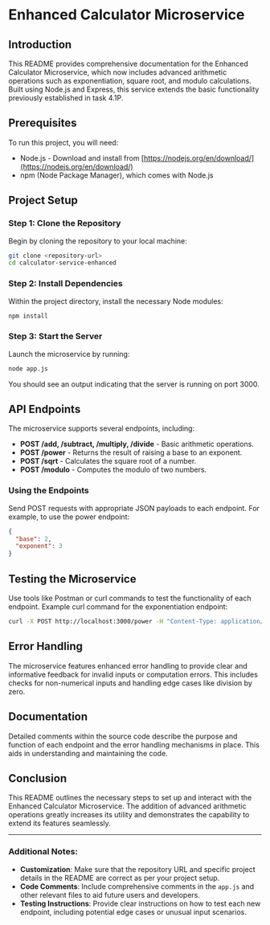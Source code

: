 

# Enhanced Calculator Microservice

## Introduction
This README provides comprehensive documentation for the Enhanced Calculator Microservice, which now includes advanced arithmetic operations such as exponentiation, square root, and modulo calculations. Built using Node.js and Express, this service extends the basic functionality previously established in task 4.1P.

## Prerequisites
To run this project, you will need:
- Node.js - Download and install from [https://nodejs.org/en/download/](https://nodejs.org/en/download/)
- npm (Node Package Manager), which comes with Node.js

## Project Setup

### Step 1: Clone the Repository
Begin by cloning the repository to your local machine:
```bash
git clone <repository-url>
cd calculator-service-enhanced
```

### Step 2: Install Dependencies
Within the project directory, install the necessary Node modules:
```bash
npm install
```

### Step 3: Start the Server
Launch the microservice by running:
```bash
node app.js
```
You should see an output indicating that the server is running on port 3000.

## API Endpoints
The microservice supports several endpoints, including:
- **POST /add, /subtract, /multiply, /divide** - Basic arithmetic operations.
- **POST /power** - Returns the result of raising a base to an exponent.
- **POST /sqrt** - Calculates the square root of a number.
- **POST /modulo** - Computes the modulo of two numbers.

### Using the Endpoints
Send POST requests with appropriate JSON payloads to each endpoint. For example, to use the power endpoint:
```json
{
  "base": 2,
  "exponent": 3
}
```

## Testing the Microservice
Use tools like Postman or curl commands to test the functionality of each endpoint. Example curl command for the exponentiation endpoint:
```bash
curl -X POST http://localhost:3000/power -H "Content-Type: application/json" -d '{"base": 2, "exponent": 3}'
```

## Error Handling
The microservice features enhanced error handling to provide clear and informative feedback for invalid inputs or computation errors. This includes checks for non-numerical inputs and handling edge cases like division by zero.

## Documentation
Detailed comments within the source code describe the purpose and function of each endpoint and the error handling mechanisms in place. This aids in understanding and maintaining the code.

## Conclusion
This README outlines the necessary steps to set up and interact with the Enhanced Calculator Microservice. The addition of advanced arithmetic operations greatly increases its utility and demonstrates the capability to extend its features seamlessly.

---

### Additional Notes:
- **Customization**: Make sure that the repository URL and specific project details in the README are correct as per your project setup.
- **Code Comments**: Include comprehensive comments in the `app.js` and other relevant files to aid future users and developers.
- **Testing Instructions**: Provide clear instructions on how to test each new endpoint, including potential edge cases or unusual input scenarios.


